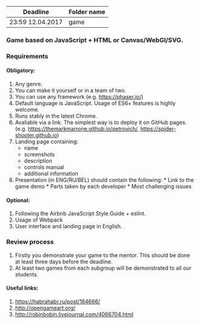 | Deadline  | Folder name |
|-----------|-------------|
| 23:59 12.04.2017 | game |

### Game based on JavaScript + HTML or Canvas/WebGl/SVG. 

### Requirements
#### Obligatory:
  1. Any genre. 
  2. You can make it yourself or in a team of two. 
  3. You can use any framework (e.g. https://phaser.io/)
  4. Default language is JavaScript. Usage of ES6+ features is highly welcome.
  5. Runs stably in the latest Chrome.
  6. Avaliable via a link. The simplest way is to deploy it on GitHub pages. (e.g. https://themarkmarrone.github.io/petrovich/, https://spider-shooter.github.io)
  7. Landing page containing: 
      * name
      * screenshots
      * description
      * controls manual 
      * additional information
  8. Presentation (in ENG/RU/BEL) should contain the following:
    * Link to the game demo
    * Parts taken by each developer
    * Most challenging issues 


#### Optional:
  1. Following the Airbnb JavaScript Style Guide + eslint. 
  2. Usage of Webpack
  3. User interface and landing page in English.

### Review process
1. Firstly you demonstrate your game to the mentor. This should be done at least three days before the deadline.
2. At least two games from each subgroup will be demonstrated to all our students. 

#### Useful links:
1) https://habrahabr.ru/post/184666/  
2) http://opengameart.org/
3) http://robinbobin.livejournal.com/4066704.html

